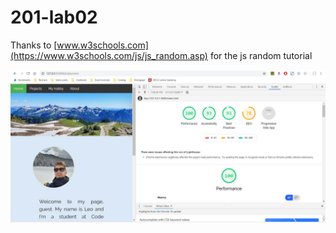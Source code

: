 # 201-lab02

Thanks to [www.w3schools.com](https://www.w3schools.com/js/js_random.asp) for the js random tutorial


![Google accessibility tool](images/20190813.jpg)